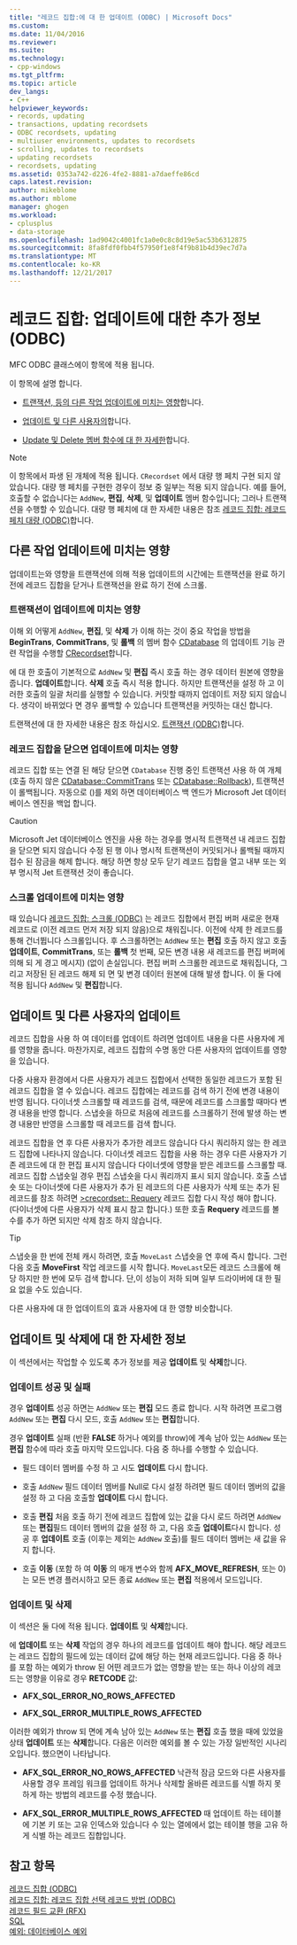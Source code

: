 ```yaml
---
title: "레코드 집합:에 대 한 업데이트 (ODBC) | Microsoft Docs"
ms.custom: 
ms.date: 11/04/2016
ms.reviewer: 
ms.suite: 
ms.technology:
- cpp-windows
ms.tgt_pltfrm: 
ms.topic: article
dev_langs:
- C++
helpviewer_keywords:
- records, updating
- transactions, updating recordsets
- ODBC recordsets, updating
- multiuser environments, updates to recordsets
- scrolling, updates to recordsets
- updating recordsets
- recordsets, updating
ms.assetid: 0353a742-d226-4fe2-8881-a7daeffe86cd
caps.latest.revision: 
author: mikeblome
ms.author: mblome
manager: ghogen
ms.workload:
- cplusplus
- data-storage
ms.openlocfilehash: 1ad9042c4001fc1a0e0c8c8d19e5ac53b6312875
ms.sourcegitcommit: 8fa8fdf0fbb4f57950f1e8f4f9b81b4d39ec7d7a
ms.translationtype: MT
ms.contentlocale: ko-KR
ms.lasthandoff: 12/21/2017
---
```

# <a name="recordset-more-about-updates-odbc"></a>레코드 집합: 업데이트에 대한 추가 정보(ODBC)
MFC ODBC 클래스에이 항목에 적용 됩니다.  
  
 이 항목에 설명 합니다.  
  
-   [트랜잭션, 등의 다른 작업 업데이트에 미치는 영향](#_core_how_transactions_affect_updates)합니다.  
  
-   [업데이트 및 다른 사용자의](#_core_your_updates_and_the_updates_of_other_users)합니다.  
  
-   [Update 및 Delete 멤버 함수에 대 한 자세한](#_core_more_about_update_and_delete)합니다.  
  
> [!NOTE]
>  이 항목에서 파생 된 개체에 적용 됩니다. `CRecordset` 에서 대량 행 페치 구현 되지 않았습니다. 대량 행 페치를 구현한 경우이 정보 중 일부는 적용 되지 않습니다. 예를 들어, 호출할 수 없습니다는 `AddNew`, **편집**, **삭제**, 및 **업데이트** 멤버 함수입니다; 그러나 트랜잭션을 수행할 수 있습니다. 대량 행 페치에 대 한 자세한 내용은 참조 [레코드 집합: 레코드 페치 대량 (ODBC)](../../data/odbc/recordset-fetching-records-in-bulk-odbc.md)합니다.  
  
##  <a name="_core_how_other_operations_affect_updates"></a>다른 작업 업데이트에 미치는 영향  
 업데이트는와 영향을 트랜잭션에 의해 적용 업데이트의 시간에는 트랜잭션을 완료 하기 전에 레코드 집합을 닫거나 트랜잭션을 완료 하기 전에 스크롤.  
  
###  <a name="_core_how_transactions_affect_updates"></a>트랜잭션이 업데이트에 미치는 영향  
 이해 외 어떻게 `AddNew`, **편집**, 및 **삭제** 가 이해 하는 것이 중요 작업을 방법을 **BeginTrans**, **CommitTrans**, 및 **롤백** 의 멤버 함수 [CDatabase](../../mfc/reference/cdatabase-class.md) 의 업데이트 기능 관련 작업을 수행할 [CRecordset](../../mfc/reference/crecordset-class.md)합니다.  
  
 에 대 한 호출이 기본적으로 `AddNew` 및 **편집** 즉시 호출 하는 경우 데이터 원본에 영향을 줍니다. **업데이트**합니다. **삭제** 호출 즉시 적용 합니다. 하지만 트랜잭션을 설정 하 고 이러한 호출의 일괄 처리를 실행할 수 있습니다. 커밋할 때까지 업데이트 저장 되지 않습니다. 생각이 바뀌었다 면 경우 롤백할 수 있습니다 트랜잭션을 커밋하는 대신 합니다.  
  
 트랜잭션에 대 한 자세한 내용은 참조 하십시오. [트랜잭션 (ODBC)](../../data/odbc/transaction-odbc.md)합니다.  
  
###  <a name="_core_how_closing_the_recordset_affects_updates"></a>레코드 집합을 닫으면 업데이트에 미치는 영향  
 레코드 집합 또는 연결 된 해당 닫으면 `CDatabase` 진행 중인 트랜잭션 사용 하 여 개체 (호출 하지 않은 [CDatabase::CommitTrans](../../mfc/reference/cdatabase-class.md#committrans) 또는 [CDatabase::Rollback](../../mfc/reference/cdatabase-class.md#rollback)), 트랜잭션이 롤백됩니다. 자동으로 ()를 제외 하면 데이터베이스 백 엔드가 Microsoft Jet 데이터베이스 엔진을 백업 합니다.  
  
> [!CAUTION]
>  Microsoft Jet 데이터베이스 엔진을 사용 하는 경우를 명시적 트랜잭션 내 레코드 집합을 닫으면 되지 않습니다 수정 된 행 이나 명시적 트랜잭션이 커밋되거나 롤백될 때까지 접수 된 잠금을 해제 합니다. 해당 하면 항상 모두 닫기 레코드 집합을 열고 내부 또는 외부 명시적 Jet 트랜잭션 것이 좋습니다.  
  
###  <a name="_core_how_scrolling_affects_updates"></a>스크롤 업데이트에 미치는 영향  
 때 있습니다 [레코드 집합: 스크롤 (ODBC)](../../data/odbc/recordset-scrolling-odbc.md) 는 레코드 집합에서 편집 버퍼 새로운 현재 레코드로 (이전 레코드 먼저 저장 되지 않음)으로 채워집니다. 이전에 삭제 한 레코드를 통해 건너뜁니다 스크롤입니다. 후 스크롤하면는 `AddNew` 또는 **편집** 호출 하지 않고 호출 **업데이트**, **CommitTrans**, 또는 **롤백** 첫 번째, 모든 변경 내용 새 레코드를 편집 버퍼에 의해 되 게 경고 메시지) (없이 손실입니다. 편집 버퍼 스크롤한 레코드로 채워집니다, 그리고 저장된 된 레코드 해제 되 면 및 변경 데이터 원본에 대해 발생 합니다. 이 둘 다에 적용 됩니다 `AddNew` 및 **편집**합니다.  
  
##  <a name="_core_your_updates_and_the_updates_of_other_users"></a>업데이트 및 다른 사용자의 업데이트  
 레코드 집합을 사용 하 여 데이터를 업데이트 하려면 업데이트 내용을 다른 사용자에 게를 영향을 줍니다. 마찬가지로, 레코드 집합의 수명 동안 다른 사용자의 업데이트를 영향을 있습니다.  
  
 다중 사용자 환경에서 다른 사용자가 레코드 집합에서 선택한 동일한 레코드가 포함 된 레코드 집합을 열 수 있습니다. 레코드 집합에는 레코드를 검색 하기 전에 변경 내용이 반영 됩니다. 다이너셋 스크롤할 때 레코드를 검색, 때문에 레코드를 스크롤할 때마다 변경 내용을 반영 합니다. 스냅숏을 하므로 처음에 레코드를 스크롤하기 전에 발생 하는 변경 내용만 반영을 스크롤할 때 레코드를 검색 합니다.  
  
 레코드 집합을 연 후 다른 사용자가 추가한 레코드 않습니다 다시 쿼리하지 않는 한 레코드 집합에 나타나지 않습니다. 다이너셋 레코드 집합을 사용 하는 경우 다른 사용자가 기존 레코드에 대 한 편집 표시지 않습니다 다이너셋에 영향을 받은 레코드를 스크롤할 때. 레코드 집합 스냅숏일 경우 편집 스냅숏을 다시 쿼리까지 표시 되지 않습니다. 호출 스냅숏 또는 다이너셋에 다른 사용자가 추가 된 레코드의 다른 사용자가 삭제 또는 추가 된 레코드를 참조 하려면 [>crecordset:: Requery](../../mfc/reference/crecordset-class.md#requery) 레코드 집합 다시 작성 해야 합니다. (다이너셋에 다른 사용자가 삭제 표시 참고 합니다.) 또한 호출 **Requery** 레코드를 볼 수를 추가 하면 되지만 삭제 참조 하지 않습니다.  
  
> [!TIP]
>  스냅숏을 한 번에 전체 캐시 하려면, 호출 `MoveLast` 스냅숏을 연 후에 즉시 합니다. 그런 다음 호출 **MoveFirst** 작업 레코드를 시작 합니다. `MoveLast`모든 레코드 스크롤에 해당 하지만 한 번에 모두 검색 합니다. 단,이 성능이 저하 되며 일부 드라이버에 대 한 필요 없을 수도 있습니다.  
  
 다른 사용자에 대 한 업데이트의 효과 사용자에 대 한 영향 비슷합니다.  
  
##  <a name="_core_more_about_update_and_delete"></a>업데이트 및 삭제에 대 한 자세한 정보  
 이 섹션에서는 작업할 수 있도록 추가 정보를 제공 **업데이트** 및 **삭제**합니다.  
  
### <a name="update-success-and-failure"></a>업데이트 성공 및 실패  
 경우 **업데이트** 성공 하면는 `AddNew` 또는 **편집** 모드 종료 합니다. 시작 하려면 프로그램 `AddNew` 또는 **편집** 다시 모드, 호출 `AddNew` 또는 **편집**합니다.  
  
 경우 **업데이트** 실패 (반환 **FALSE** 하거나 예외를 throw)에 계속 남아 있는 `AddNew` 또는 **편집** 함수에 따라 호출 마지막 모드입니다. 다음 중 하나를 수행할 수 있습니다.  
  
-   필드 데이터 멤버를 수정 하 고 시도 **업데이트** 다시 합니다.  
  
-   호출 `AddNew` 필드 데이터 멤버를 Null로 다시 설정 하려면 필드 데이터 멤버의 값을 설정 하 고 다음 호출할 **업데이트** 다시 합니다.  
  
-   호출 **편집** 처음 호출 하기 전에 레코드 집합에 있는 값을 다시 로드 하려면 `AddNew` 또는 **편집**필드 데이터 멤버의 값을 설정 하 고, 다음 호출 **업데이트**다시 합니다. 성공 후 **업데이트** 호출 (이후는 제외는 `AddNew` 호출)를 필드 데이터 멤버는 새 값을 유지 합니다.  
  
-   호출 **이동** (포함 하 여 **이동** 의 매개 변수와 함께 **AFX_MOVE_REFRESH**, 또는 0)는 모든 변경 플러시하고 모든 종료 `AddNew` 또는 **편집** 적용에서 모드입니다.  
  
### <a name="update-and-delete"></a>업데이트 및 삭제  
 이 섹션은 둘 다에 적용 됩니다. **업데이트** 및 **삭제**합니다.  
  
 에 **업데이트** 또는 **삭제** 작업의 경우 하나의 레코드를 업데이트 해야 합니다. 해당 레코드는 레코드 집합의 필드에 있는 데이터 값에 해당 하는 현재 레코드입니다. 다음 중 하나를 포함 하는 예외가 throw 된 어떤 레코드가 없는 영향을 받는 또는 하나 이상의 레코드는 영향을 이유로 경우 **RETCODE** 값:  
  
-   **AFX_SQL_ERROR_NO_ROWS_AFFECTED**  
  
-   **AFX_SQL_ERROR_MULTIPLE_ROWS_AFFECTED**  
  
 이러한 예외가 throw 되 면에 계속 남아 있는 `AddNew` 또는 **편집** 호출 했을 때에 있었을 상태 **업데이트** 또는 **삭제**합니다. 다음은 이러한 예외를 볼 수 있는 가장 일반적인 시나리오입니다. 했으면이 나타납니다.  
  
-   **AFX_SQL_ERROR_NO_ROWS_AFFECTED** 낙관적 잠금 모드와 다른 사용자를 사용할 경우 프레임 워크를 업데이트 하거나 삭제할 올바른 레코드를 식별 하지 못하게 하는 방법의 레코드를 수정 했습니다.  
  
-   **AFX_SQL_ERROR_MULTIPLE_ROWS_AFFECTED** 때 업데이트 하는 테이블에 기본 키 또는 고유 인덱스와 있습니다 수 있는 열에에서 없는 테이블 행을 고유 하 게 식별 하는 레코드 집합입니다.  
  
## <a name="see-also"></a>참고 항목  
 [레코드 집합 (ODBC)](../../data/odbc/recordset-odbc.md)   
 [레코드 집합: 레코드 집합 선택 레코드 방법 (ODBC)](../../data/odbc/recordset-how-recordsets-select-records-odbc.md)   
 [레코드 필드 교환 (RFX)](../../data/odbc/record-field-exchange-rfx.md)   
 [SQL](../../data/odbc/sql.md)   
 [예외: 데이터베이스 예외](../../mfc/exceptions-database-exceptions.md)